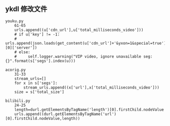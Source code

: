 ## ykdl 修改文件
	youku.py
		61-65
		urls.append((u['cdn_url'],u['total_milliseconds_video']))
		# if u['key'] != -1:
		#     urls.append(json.loads(get_content(u['cdn_url']+'&yxon=1&special=true'))[0]['server'])
		# else:
		#     self.logger.warning("VIP video, ignore unavailable seg: {}".format(s['segs'].index(u)))

	acorig.py
		31-33
        stream_urls=[]
        for x in s['segs']:
            stream_urls.append((x['url'],x['total_milliseconds_video']))
        size = s['total_size']

    bilibili.py
		24-25
        length=durl.getElementsByTagName('length')[0].firstChild.nodeValue
        urls.append((durl.getElementsByTagName('url')[0].firstChild.nodeValue,length))